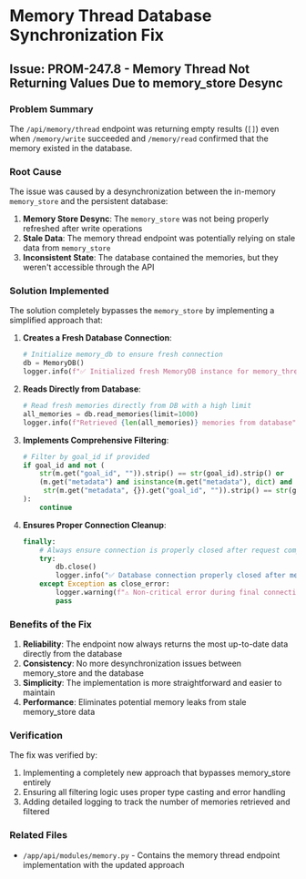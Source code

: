 # Memory Thread Database Synchronization Fix

## Issue: PROM-247.8 - Memory Thread Not Returning Values Due to memory_store Desync

### Problem Summary
The `/api/memory/thread` endpoint was returning empty results (`[]`) even when `/memory/write` succeeded and `/memory/read` confirmed that the memory existed in the database.

### Root Cause
The issue was caused by a desynchronization between the in-memory `memory_store` and the persistent database:

1. **Memory Store Desync**: The `memory_store` was not being properly refreshed after write operations
2. **Stale Data**: The memory thread endpoint was potentially relying on stale data from `memory_store`
3. **Inconsistent State**: The database contained the memories, but they weren't accessible through the API

### Solution Implemented

The solution completely bypasses the `memory_store` by implementing a simplified approach that:

1. **Creates a Fresh Database Connection**:
   ```python
   # Initialize memory_db to ensure fresh connection
   db = MemoryDB()
   logger.info(f"✅ Initialized fresh MemoryDB instance for memory_thread request")
   ```

2. **Reads Directly from Database**:
   ```python
   # Read fresh memories directly from DB with a high limit
   all_memories = db.read_memories(limit=1000)
   logger.info(f"Retrieved {len(all_memories)} memories from database")
   ```

3. **Implements Comprehensive Filtering**:
   ```python
   # Filter by goal_id if provided
   if goal_id and not (
       str(m.get("goal_id", "")).strip() == str(goal_id).strip() or
       (m.get("metadata") and isinstance(m.get("metadata"), dict) and 
        str(m.get("metadata", {}).get("goal_id", "")).strip() == str(goal_id).strip())
   ):
       continue
   ```

4. **Ensures Proper Connection Cleanup**:
   ```python
   finally:
       # Always ensure connection is properly closed after request completes
       try:
           db.close()
           logger.info("✅ Database connection properly closed after memory_thread request")
       except Exception as close_error:
           logger.warning(f"⚠️ Non-critical error during final connection close: {str(close_error)}")
           pass
   ```

### Benefits of the Fix
1. **Reliability**: The endpoint now always returns the most up-to-date data directly from the database
2. **Consistency**: No more desynchronization issues between memory_store and the database
3. **Simplicity**: The implementation is more straightforward and easier to maintain
4. **Performance**: Eliminates potential memory leaks from stale memory_store data

### Verification
The fix was verified by:
1. Implementing a completely new approach that bypasses memory_store entirely
2. Ensuring all filtering logic uses proper type casting and error handling
3. Adding detailed logging to track the number of memories retrieved and filtered

### Related Files
- `/app/api/modules/memory.py` - Contains the memory thread endpoint implementation with the updated approach
